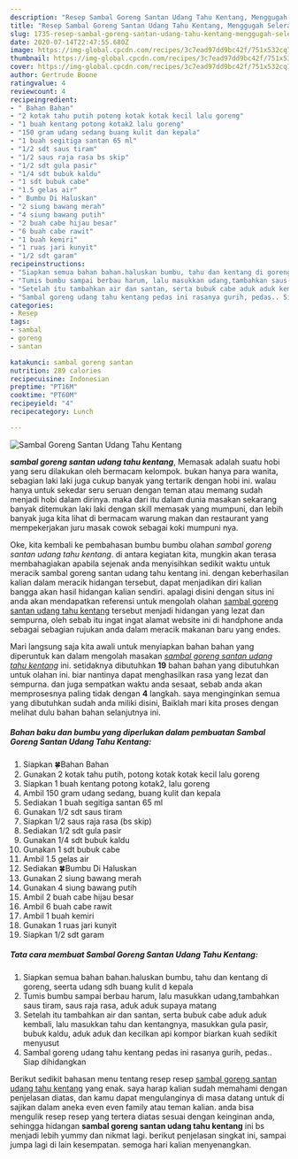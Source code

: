 ```yaml
---
description: "Resep Sambal Goreng Santan Udang Tahu Kentang, Menggugah Selera"
title: "Resep Sambal Goreng Santan Udang Tahu Kentang, Menggugah Selera"
slug: 1735-resep-sambal-goreng-santan-udang-tahu-kentang-menggugah-selera
date: 2020-07-14T22:47:55.680Z
image: https://img-global.cpcdn.com/recipes/3c7ead97dd9bc42f/751x532cq70/sambal-goreng-santan-udang-tahu-kentang-foto-resep-utama.jpg
thumbnail: https://img-global.cpcdn.com/recipes/3c7ead97dd9bc42f/751x532cq70/sambal-goreng-santan-udang-tahu-kentang-foto-resep-utama.jpg
cover: https://img-global.cpcdn.com/recipes/3c7ead97dd9bc42f/751x532cq70/sambal-goreng-santan-udang-tahu-kentang-foto-resep-utama.jpg
author: Gertrude Boone
ratingvalue: 4
reviewcount: 4
recipeingredient:
- " Bahan Bahan"
- "2 kotak tahu putih potong kotak kotak kecil lalu goreng"
- "1 buah kentang potong kotak2 lalu goreng"
- "150 gram udang sedang buang kulit dan kepala"
- "1 buah segitiga santan 65 ml"
- "1/2 sdt saus tiram"
- "1/2 saus raja rasa bs skip"
- "1/2 sdt gula pasir"
- "1/4 sdt bubuk kaldu"
- "1 sdt bubuk cabe"
- "1.5 gelas air"
- " Bumbu Di Haluskan"
- "2 siung bawang merah"
- "4 siung bawang putih"
- "2 buah cabe hijau besar"
- "6 buah cabe rawit"
- "1 buah kemiri"
- "1 ruas jari kunyit"
- "1/2 sdt garam"
recipeinstructions:
- "Siapkan semua bahan bahan.haluskan bumbu, tahu dan kentang di goreng, seerta udang sdh buang kulit d kepala"
- "Tumis bumbu sampai berbau harum, lalu masukkan udang,tambahkan saus tiram, saus raja rasa, aduk aduk supaya matang"
- "Setelah itu tambahkan air dan santan, serta bubuk cabe aduk aduk kembali, lalu masukkan tahu dan kentangnya, masukkan gula pasir, bubuk kaldu, aduk aduk dan kecilkan api kompor biarkan kuah sedikit menyusut"
- "Sambal goreng udang tahu kentang pedas ini rasanya gurih, pedas.. Siap dihidangkan"
categories:
- Resep
tags:
- sambal
- goreng
- santan

katakunci: sambal goreng santan 
nutrition: 289 calories
recipecuisine: Indonesian
preptime: "PT16M"
cooktime: "PT60M"
recipeyield: "4"
recipecategory: Lunch

---
```



![Sambal Goreng Santan Udang Tahu Kentang](https://img-global.cpcdn.com/recipes/3c7ead97dd9bc42f/751x532cq70/sambal-goreng-santan-udang-tahu-kentang-foto-resep-utama.jpg)

<b><i>sambal goreng santan udang tahu kentang</i></b>, Memasak adalah suatu hobi yang seru dilakukan oleh bermacam kelompok. bukan hanya para wanita, sebagian laki laki juga cukup banyak yang tertarik dengan hobi ini. walau hanya untuk sekedar seru seruan dengan teman atau memang sudah menjadi hobi dalam dirinya. maka dari itu dalam dunia masakan sekarang banyak ditemukan laki laki dengan skill memasak yang mumpuni, dan lebih banyak juga kita lihat di bermacam warung makan dan restaurant yang mempekerjakan juru masak cowok sebagai koki mumpuni nya.



Oke, kita kembali ke pembahasan bumbu bumbu olahan <i>sambal goreng santan udang tahu kentang</i>. di antara kegiatan kita, mungkin akan terasa membahagiakan apabila sejenak anda menyisihkan sedikit waktu untuk meracik sambal goreng santan udang tahu kentang ini. dengan keberhasilan kalian dalam meracik hidangan tersebut, dapat menjadikan diri kalian bangga akan hasil hidangan kalian sendiri. apalagi disini dengan situs ini anda akan mendapatkan referensi untuk mengolah olahan <u>sambal goreng santan udang tahu kentang</u> tersebut menjadi hidangan yang lezat dan sempurna, oleh sebab itu ingat ingat alamat website ini di handphone anda sebagai sebagian rujukan anda dalam meracik makanan baru yang endes.


Mari langsung saja kita awali untuk menyiapkan bahan bahan yang diperuntuk kan dalam mengolah masakan <u><i>sambal goreng santan udang tahu kentang</i></u> ini. setidaknya dibutuhkan <b>19</b> bahan bahan yang dibutuhkan untuk olahan ini. biar nantinya dapat menghasilkan rasa yang lezat dan sempurna. dan juga sempatkan waktu anda sesaat, sebab anda akan memprosesnya paling tidak dengan <b>4</b> langkah. saya menginginkan semua yang dibutuhkan sudah anda miliki disini, Baiklah mari kita proses dengan melihat dulu bahan bahan selanjutnya ini.

<!--inarticleads1-->

##### Bahan baku dan bumbu yang diperlukan dalam pembuatan Sambal Goreng Santan Udang Tahu Kentang:

1. Siapkan  🍀Bahan Bahan
1. Gunakan 2 kotak tahu putih, potong kotak kotak kecil lalu goreng
1. Siapkan 1 buah kentang potong kotak2, lalu goreng
1. Ambil 150 gram udang sedang, buang kulit dan kepala
1. Sediakan 1 buah segitiga santan 65 ml
1. Gunakan 1/2 sdt saus tiram
1. Siapkan 1/2 saus raja rasa (bs skip)
1. Sediakan 1/2 sdt gula pasir
1. Gunakan 1/4 sdt bubuk kaldu
1. Gunakan 1 sdt bubuk cabe
1. Ambil 1.5 gelas air
1. Sediakan  🍀Bumbu Di Haluskan
1. Gunakan 2 siung bawang merah
1. Gunakan 4 siung bawang putih
1. Ambil 2 buah cabe hijau besar
1. Ambil 6 buah cabe rawit
1. Ambil 1 buah kemiri
1. Gunakan 1 ruas jari kunyit
1. Siapkan 1/2 sdt garam




<!--inarticleads2-->

##### Tata cara membuat Sambal Goreng Santan Udang Tahu Kentang:

1. Siapkan semua bahan bahan.haluskan bumbu, tahu dan kentang di goreng, seerta udang sdh buang kulit d kepala
1. Tumis bumbu sampai berbau harum, lalu masukkan udang,tambahkan saus tiram, saus raja rasa, aduk aduk supaya matang
1. Setelah itu tambahkan air dan santan, serta bubuk cabe aduk aduk kembali, lalu masukkan tahu dan kentangnya, masukkan gula pasir, bubuk kaldu, aduk aduk dan kecilkan api kompor biarkan kuah sedikit menyusut
1. Sambal goreng udang tahu kentang pedas ini rasanya gurih, pedas.. Siap dihidangkan




Berikut sedikit bahasan menu tentang resep resep <u>sambal goreng santan udang tahu kentang</u> yang enak. saya harap kalian sudah memahami dengan penjelasan diatas, dan kamu dapat mengulanginya di masa datang untuk di sajikan dalam aneka even even family atau teman kalian. anda bisa mengulik resep resep yang tertera diatas sesuai dengan keinginan anda, sehingga hidangan <b>sambal goreng santan udang tahu kentang</b> ini bs menjadi lebih yummy dan nikmat lagi. berikut penjelasan singkat ini, sampai jumpa lagi di lain kesempatan. semoga hari kalian menyenangkan.
